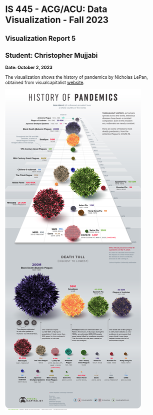 IS 445 - ACG/ACU: Data Visualization - Fall 2023
===============================================
Visualization Report 5
-----------------------
Student: Christopher Mujjabi
----------------------------
**Date: October 2, 2023**

The visualization shows the history of pandemics by Nicholas LePan, obtained from visualcapitalist [website](https://www.visualcapitalist.com/history-of-pandemics-deadliest/). 

![Alt text](image-3.png)